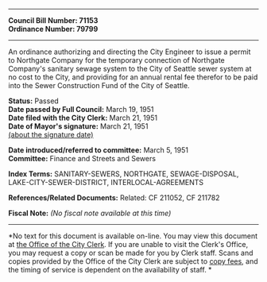 * * * * *  
  
**Council Bill Number: [](#h0)[](#h2)71153**   
**Ordinance Number: 79799**  
  
* * * * *  
  
An ordinance authorizing and directing the City Engineer to issue a permit to Northgate Company for the temporary connection of Northgate Company's sanitary sewage system to the City of Seattle sewer system at no cost to the City, and providing for an annual rental fee therefor to be paid into the Sewer Construction Fund of the City of Seattle.  
  
**Status:** Passed   
**Date passed by Full Council:** March 19, 1951   
**Date filed with the City Clerk:** March 21, 1951   
**Date of Mayor's signature:** March 21, 1951   
[(about the signature date)](/~public/approvaldate.htm)   
  
  
**Date introduced/referred to committee:** March 5, 1951   
**Committee:** Finance and Streets and Sewers   
  
**Index Terms:** SANITARY-SEWERS, NORTHGATE, SEWAGE-DISPOSAL, LAKE-CITY-SEWER-DISTRICT, INTERLOCAL-AGREEMENTS  
  
**References/Related Documents:** Related: CF 211052, CF 211782  
  
**Fiscal Note:** *(No fiscal note available at this time)*  
  
* * * * *  
  
*No text for this document is available on-line. You may view this document at [the Office of the City Clerk](http://www.seattle.gov/leg/clerk/contactUs.htm). If you are unable to visit the Clerk's Office, you may request a copy or scan be made for you by Clerk staff. Scans and copies provided by the Office of the City Clerk are subject to [copy fees](http://clerk.seattle.gov/~public/clerkfees.htm), and the timing of service is dependent on the availability of staff. *  
  
  
